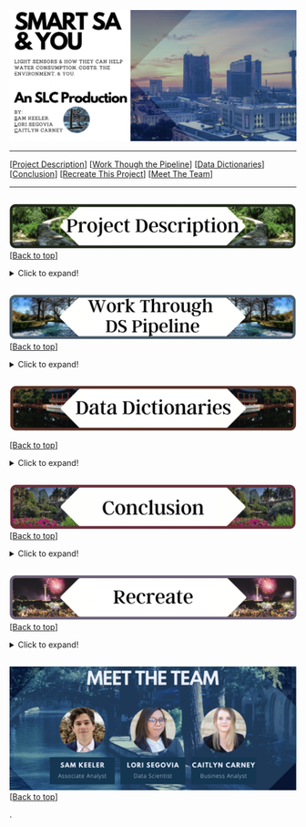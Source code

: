 <a name="top"></a>
![name of photo](https://github.com/slc-data/2021-datathon/blob/main/photos/readme/header.png?raw=true)

***
[[Project Description](#project_description)]
[[Work Though the Pipeline](#pipeline)]
[[Data Dictionaries](#dictionary)]
[[Conclusion](#conclusion)]
[[Recreate This Project](#recreate)]
[[Meet The Team](#team)]
___


## <a name="project_description"></a> 
![desc](https://github.com/slc-data/2021-datathon/blob/main/photos/readme/desc.png?raw=true)
[[Back to top](#top)]

<details>
  <summary>Click to expand!</summary>

### Description
- Using the SAWS data set we minimized it to only include the medical center zip code (78229) and the downtown zipcode (78205) as used for the street light sensor pilot. We will be using this focused SAWS data and using it in conjunction with the COSA Medical Center Air/Weather/Flood/Sound data set to see how the these affects water consumption in the area as well as one another. We will also be doing individual analysis on each data set. For the SAWS data set we aim to find the consumption based on the residential water consumption through the year. For the COSA Air Quality we want to see the quality throughout the days and weeks.

### Goals
- Find out if there is a link between air quality and water consumption in the medical center
- See if the air quality sensor is beneficial to SA.
- See water consumption use time analysis.
- Find peak water consumption times (so in the future what can the city do to combat the peak)
- Find peak poor air quality times/days (so in the future what can the city do to combat the peak)

</details>


## <a name="pipeline"></a>
![pipeline](https://github.com/slc-data/2021-datathon/blob/main/photos/readme/pipeline.png?raw=true)
[[Back to top](#top)]

<details>
  <summary>Click to expand!</summary>
       
### Hypothesis/Questions
- There is a relationship between sound and air quality (louder sound - construction, traffic, etc)
- The hotter it is the more water consumption there is.
- What is water consumption like during storms vs sunny days?
- Are there spikes in air quality at certain times or days?
- Is air quality and water consumption worse on the weekends?
- How is the air quality after it floods?
- What type of weather has the best air quality?
- As air quality gets worse water consumption goes up.
- Does air quality influence water consumption?
- Can we find indications of "Heat Islands" effects in either medical center or downtown.
    
### Acquire Data:
- Data sets were provided by SAWS and COSA to the 2021 Dataton hosts. All data sets can be found at:
    - https://sites.google.com/geekdom.com/2021-smartsa-datathon-data-cat/home
    
### Prepare Data
**SAWS**
- Limit to only include zipcode 78229
    - This is the zip code covering San Antonio Medical center
- Replace all asterisk's with a 0
- Transpose the data
- Drop columns
- Replace nulls with 0
- Concat Prefix, Suffix, and Service Location into one solid location.
- Forcast 2021 water consumption using tableau
    
**COSA**
- Drop features
- Create new features through all data sets
- DateTime to date time format
- Drop AlertTriggered for all but air quality
- Replace nulls in AlertTriggered (air quality) with None


### Exploration Findings:
- Readings for ozone, SO2, and NO2 are readings really high. I speculate that these are actually reading in ppb rather than ppm as stated in the data dictionary. I theorize this (using ozone as an example) because there are a lot of readings above 1. In ppm 1 put air quality into Hazardous so the 100+ readings at 32 would kill anyone on entering this air. But if it is reading in ppb this would be good air quality.
- None of the COSA datasets line up with any of the other data sets chronologically.
- COSA and SAWS dates do not align with one another.
- COSA and SAWS do not have a common feature.
- PM 10: 
    - concentration readings higher than 40 usually are being picked up earlier in the work week.
        - Mon
        - Tues
- Ozone::
    - Higher readings are not triggering any alerts. Basically anything above 15 is not triggering alerts
        - But there is no way to know the actual AQI for these readings due to the inaccurate measurement of ozone
- Carbon Monoxide:
    - Triggers for readings at 63 and 129. However because there is a jump in readings from 8 to 63 there is no way to see where they actually trigger.
    - Fridays and Sundays have the highest average Carbon Monoxide readings
    - There are significantly more readings in the good range than any other
        - In fact there are only good readings when it comes to daily averages
    - For individual readings 
        - Sunday has the most Hazardous readings
        - Friday has some unhealthy readings and Saturday has some hazardous readings
    - 5 and 6 am have the most hazardous reading throughout the day. But there are still more readings in the good range.
    - There are no daily averages outside of good air quality
- PM 2.5
    - 2 pm has the highest average pm 2.5 reading
    - Peak hours for unhealthy readings is 3 am, 8 am, and 11am
    - There are no reading worse than unhealthy
    - Triggers alerts above 34 but for some reason readings between 69 and 82 are not triggering an alert.
    - It seems like alert triggered is not picking up any of the hazardous readings (Hazardous readings for pm 2.5 is anything above 250.5 there are 3 readings within this range)
- Sound:
    - Sound level is usually Moderate or Loud
    - 4pm-5pm tend to have more recorded time at the ver loud level
    - Hours between 8 and 11 am have a lot of very loud recorded moments.
    - Midnight to 6am is the quietest time in the medical center
    - Tuesdays and Fridays have a lot of recorded moments that were very loud
    - Sundays have the highest number of moderate sound level recorded and the least amount of loud recordings
- SAWS
    - September of 2019 has the most water consumption throughout all months and years.
    - In 2017 the month of August had the highest recorded water consumption.
    - March is the lowest month for water consumption through all 4 years.
    - March, January, and April tend to be on the lower side of water consumption.
    - February was low in 2017 and 2018 but spikes in 2019 and 2020
    - Water consumption was lowest for July in 2019
    - 2019 had the lowest average water consumption.
    - 2020 had the highest average water consumption.
        - this may be due to the pandemic and the higher numbers of people being in the hospital and/or searching for medical help.
    - There does seem to be a steady increase in water consumption when going into summer months such as June, July, August(which has the most gallons consumed over all).
        - Then we start to see a steady decrease going into fall and winter months.
    
***
​
    
</details>    

    
</details>

## <a name="dictionary"></a>
![dict](https://github.com/slc-data/2021-datathon/blob/main/photos/readme/dict.png?raw=true)

[[Back to top](#top)]

<details>
  <summary>Click to expand!</summary>

### SAWS
    
| Attribute | Definition | Data Type |
| ----- | ----- | ----- | 
| Record # | #	Unique Record Number (used to cross reference SAWS internal dataset) | int64 |
| zipcode | zip code of loaction | object |
| location | Compass direction associated with street name (N, S, E, W, NE, NW, SE, SW or blank), name of street where residential type service account is located and type associated with street name (ST, RD, DR, CT, LOOP, PKWY, BLVD… etc.) | object |
| year_month | Month and Year of observation | object |
| gallons_consumed | number of gallons used | object |
| geographical | Location in San Antonio | object |
    
### COSA Air
    
| Attribute | Definition | Data Type |
| ----- | ----- | ----- | 
| datetime | Date and Time when the value was read by the sensor in local time | datetime64[ns] |
| Pm1_0 | Microgram per meter cube of inhalable particles with diameter smaller than 1 Micron | int64  |
| Pm2_5 | Microgram per meter cube of inhalable particles with diameter smaller 2.5 Micron | int64  |
| Pm10 | Microgram per meter cube of inhalable particles with diameter smaller 10 Micron | int64 |
| SO2 | Sulfuric Dioxide concentration in PPM (parts per million) | int64  |
| O3 | Ozone concentration in PPM (parts per million) | float64 |
| CO | Carbone Monoxide concentration in PPM (parts per million) | int64  |
| NO2 | Nitrogen Dioxide concentration in PPM (parts per million) | int64  |
| alert_triggered | A list of measurements that triggered an alert. | object |
| dates | Date of recording | object |
| time | Time of recording | object |
| hour | Hour of the day observation was made | int64 |
| weekday | Whcih day of the week recoding took place | int64 |
| AQI_CO | Air Quality Index of individual recording for carbon monoxide| category |
| CO_24hr | Average carbon Monoxide levels for the day | float64 |
| AQI_CO_24hr | Air Quality Index of daily average carbon monoxide levels | category |
| AQI_pm2_5 | Air Quality Index of individual recording for particles at 2.5 micron | category |
| Pm_25_24hr | Average levels of particles at 2.5 micron for the day| float64 |
| AQI_pm_25_24hr | Air Quality Index of daily average partices at 2.5 micron | category |
| AQI_pm10 | Air Quality Index of individual recording for particles at 10 micron | category |
| Pm_10_24hr | Average levels of particles at 10 micron for the day | float64 |
| AQI_pm10_24hr | Air Quality Index of daily average partices at 10 micron | category | 
| unhealthy_alert | Reconfigured alerts to alert to air quality measure at an unhealthy level or higher (reading CO, Pm 2.5 and 10) | onject |
| sensitive_alert | Reconfigured alerts to alert to air quality measure at an unhealthy level for sensitve groups or higher (reading CO, Pm 2.5 and 10) | onject |
    
** We also created 2 features for both new alerts for how the data dictionary says eveything is read (reading SO2, NO2, O3, CO, Pm 2.5 and 10)
    
### COSA Flood
    
| Attribute | Definition | Data Type |
| ----- | ----- | ----- | 
| datetime | Date and Time when the value was read by the sensor in local time | datetime64[ns] |
| sensor_to_water_feet | Distance from sensor to water level in ft | float64 |
| sensor_to_water_meters | Distance from sensor to water level in m | float64 |
| sensor_to_ground_feet | Distance from sensor to dry floor of river, creek etc. (ft) | float64 |
| sensor_to_ground_meters | Distance from sensor to dry floor of river, creek etc. (m) | float64 |
| flood_depth_feet | Depth of flood waters in feet | float64 |
| flood_depth_meters | Depth of flood waters in meters | float64 |
| flood_alert | Fixed alert to flooding (reading in meters) | float64 |
    

### COSA Sound
    
| Attribute | Definition | Data Type |
| ----- | ----- | ----- | 
| DateTime | Date and Time when the value was read by the sensor in local time | datetime64[ns] |
| NoiseLevel_db | Noise level in decibels (db) | int64|
| how_loud | Nose levels in laymen's terms | category|
| sound_alert | Nose levels in severity | category|
  

### COSA Weather
    
| Attribute | Definition | Data Type |
| ----- | ----- | ----- | 
| datetime | Date and Time when the value was read by the sensor in local time | datetime64[ns] |
| celsius | Ambient air temperature in deg C | float64 |
| farenheit | Ambient air temperature in deg F | float64 |
| humidity | % Relative Humidity (RH) | float64 |
| dewpoint_celsius | Due point in deg C | float64 |
| dewpoint_farenheit | Due point in deg F |float64 |
| pressure | Atmospheric pressure in Pascal (Pa) | float64 |
| time | Time of reading | object |
| date | Date of reading | object |
| weather | What the weather was like outside | object |
| wind | Wind speed in miles per hour | object |
| visibility | visibility in miles| object |
  

***
</details>


## <a name="conclusion"></a>
![conclusion](https://github.com/slc-data/2021-datathon/blob/main/photos/readme/conc.png?raw=true)
[[Back to top](#top)]
<details>
  <summary>Click to expand!</summary>

We found....
- None of the 4 data sets from COSA line up together chronologically.
- SAWS data and COSA had no commonality between them.
- Dates dont work between the industries.
    - SAWS data set time frame runs in year-month incriments from January 2017 to December 2020
    - COSA data fruns from April 20th, 2021 to July 8th,2021
- Readings for O3 SO2 and NO2 were readind EXTREMEMLY high (high enough to where you would die upon breathing the air)
    - We theorized:
        - That the sesors are reading these in PPB rather than in PPM
            - This is important because a reading in PPM for Ozone at 32 (will kill you pretty much instantly.
                - Note that there are over 100 readings for ozeone at 32 in PPM.
            - But a reading for PPD for Ozone at 32 is a moderate air quality
- COSA weather data does not actually provide what weather was being experienced that day.
- Alerts for COSA's flood, sound, and weather were all reading as none.
- Alerts for COSA's air quality were very spartic and not picking up all redings above the point alerts started.
    
We believe...
- That by incorperating the changes we made to both the COSA data as well as the SAWS data set: 
    - We will be able to find how sound, weather, flooding, and air quality affect water consumption.
    - Forsee future issues to help create mitigaton tactics to lessen affects on health, costs, and damages. 
    - Create a way to easily see how each industry affects others and how they can help one another.
    - We could create an open source for citizens to gain access to when there are health and saftey issues in the area.

We recommend for COSA...
- Looking into and Reconfiguring O3, NO2, and SO2 measurmet readings to.
    - If they are not reading in ppm converting them to ppm
    - If they are reading in ppm look into the sensors and why it is reading at such a deadly rate.
- Reconfiguring the aler systems for air quality, flooding, and noise level.
    - Code for this can be found in cosa_recommended.py
- Adding features such as
    - Air quality index for each particles individual reading as well as average daily readings.
        - Code for this can be found in cosa_recommended.py (minus so2, no2, and o3)
    - Sound level in layman's terms
        - Code for this can be found in cosa_recommended.py
    - Flood depth
        - Code for this can be found in cosa_recommended.py
    
We recommend for SAWS...
- Reformat your data set layout.
    - Code for all of the following can be found in saws_recommended.py
        - Put year-month in one column instead of the 48 you currently have
        - add a datetime format rather than just 17-JAN


</details>  


## <a name="Recreate This Project"></a>
![recreate](https://github.com/slc-data/2021-datathon/blob/main/photos/readme/recreate.png?raw=true)
[[Back to top](#top)]

<details>
  <summary>Click to expand!</summary>

### 1. Getting started
- Download:
    - SAWS Residential Consumption Data 2 of 3
    - COSA Medical Center Air Quality
    - COSA Medical Center Flood
    - COSA Medical Center Sound Level
    - COSA Medical Center Weather
- Limit the SAWS data to only include zipcode 78229 (the medical center)
- Forcast 2021 data using 2017, 2018, 2019, and 2020 water consumption.
    
Good luck I hope you enjoy your project!

</details>
    
## <a name="team"></a> 

![the_team](https://github.com/slc-data/2021-datathon/blob/main/photos/readme/the_team.png?raw=true)
[[Back to top](#top)]


>>>>>>>>>>>>>>>
.

